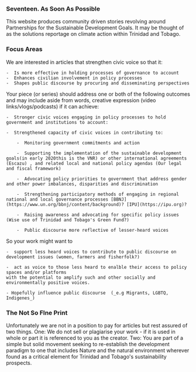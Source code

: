 ### Seventeen. As Soon As Possible

This website produces community driven stories revolving around Partnerships for the Sustainable Development Goals. It may be thought of as the solutions reportage on climate action within Trinidad and Tobago. 




### Focus Areas  ###

We are interested in articles that strengthen civic voice so that it:

    -  Is more effective in holding processes of governance to account
    -  Enhances civilian involvement in policy processes
    -  Shapes public discourse by procuring and disseminating perspectives

Your piece (or series) should address one or both of the following outcomes and may include aside from words, creative expression (video links/vlogs/podcasts) if it can achieve:

    -  Stronger civic voices engaging in policy processes to hold government and institutions to account:

    -  Strengthened capacity of civic voices in contributing to:

        -  Monitoring government commitments and action

        -  Supporting the implementation of the sustainable development goals(in early 2020this is the VNR) or other international agreements (Escazu) , and related local and national policy agendas (Our legal and fiscal framework)

        -  Advocating policy priorities to government that address gender and other power imbalances, disparities and discrimination

        -  Strengthening participatory methods of engaging in regional national and local governance processes [BBNJ](https://www.un.org/bbnj/content/background)? [IPU](https://ipu.org)?

        -  Raising awareness and advocating for specific policy issues (Wise use of Trinidad and Tobago's Green Fund?)

        -  Public discourse more reflective of lesser-heard voices

So your work might want to

    -  support less heard voices to contribute to public discourse on
    development issues (women, farmers and fisherfolk?)

    -  act as voice to those less heard to enalble their access to policy spaces and/or platforms
    with the potential to amplify such and other socially and environmentally positive voices. 
    
    - Hopefully influence public discourse  (_e.g Migrants, LGBTQ, Indigenes_)

### The Not So FIne Print ###

Unfortunately we are not in a position to pay for articles but rest assured of two things. One: We do not sell or plagiarise your work - if it is used in whole or part it is referenced to you as the creator. Two: You are part of a simple but solid movement seeking to re-establish the development paradigm to one that includes Nature and the natural environment wherever found as a critical element for Trinidad and Tobago's sustainability prospects.  
